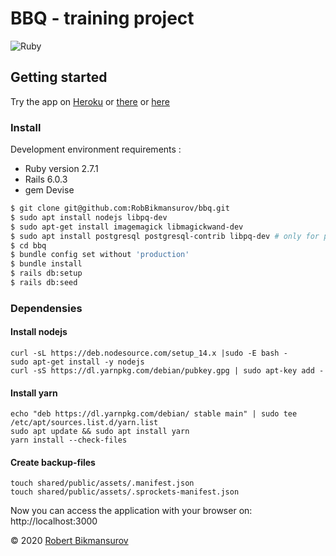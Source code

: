 
# BBQ - training project

![Ruby](https://github.com/RobBikmansurov/bbq/workflows/Ruby/badge.svg)

## Getting started

Try the app on [Heroku](https://bbq-robb.herokuapp.com/)
or [there](https://bbq.bikmansurov.ru/)
or [here](http://161.35.93.15/)

### Install

Development environment requirements :
* Ruby version 2.7.1
* Rails 6.0.3
* gem Devise

```bash
$ git clone git@github.com:RobBikmansurov/bbq.git
$ sudo apt install nodejs libpq-dev
$ sudo apt-get install imagemagick libmagickwand-dev
$ sudo apt install postgresql postgresql-contrib libpq-dev # only for production
$ cd bbq
$ bundle config set without 'production'
$ bundle install
$ rails db:setup
$ rails db:seed
```

### Dependensies
#### Install nodejs
```
curl -sL https://deb.nodesource.com/setup_14.x |sudo -E bash -
sudo apt-get install -y nodejs
curl -sS https://dl.yarnpkg.com/debian/pubkey.gpg | sudo apt-key add -
```

#### Install yarn
```
echo "deb https://dl.yarnpkg.com/debian/ stable main" | sudo tee /etc/apt/sources.list.d/yarn.list
sudo apt update && sudo apt install yarn
yarn install --check-files
```

#### Create backup-files
```
touch shared/public/assets/.manifest.json
touch shared/public/assets/.sprockets-manifest.json
```

Now you can access the application with your browser on: http://localhost:3000


&copy; 2020 [Robert Bikmansurov](https://bikmansurov.ru/)
